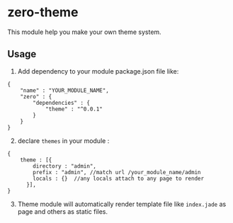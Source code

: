 # zero-theme #

This module help you make your own theme system.

## Usage ##

1. Add dependency to your module package.json file like:

```
{
	"name" : "YOUR_MODULE_NAME",
	"zero" : {
		"dependencies" : {
			"theme" : "^0.0.1"
		}
	}
}
```

2. declare `themes` in your module :

```
{
	theme : [{
        directory : "admin",
        prefix : "admin", //match url /your_module_name/admin
        locals : {}  //any locals attach to any page to render
      }],
}
```

3. Theme module will automatically render template file like `index.jade` as page and others as static files.
